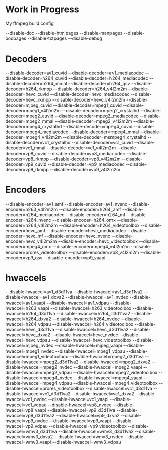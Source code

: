 # Work in Progress

My ffmpeg build config

--disable-doc 
--disable-htmlpages
--disable-manpages
--disable-podpages 
--disable-txtpages
--disable-debug
# Decoders
--disable-decoder=av1_cuvid
--disable-decoder=av1_mediacodec
--disable-decoder=h264_cuvid
--disable-decoder=h264_mediacodec
--disable-decoder=h264_mmal
--disable-decoder=h264_qsv
--disable-decoder=h264_rkmpp
--disable-decoder=h264_v4l2m2m
--disable-decoder=hevc_cuvid
--disable-decoder=hevc_mediacodec
--disable-decoder=hevc_rkmpp
--disable-decoder=hevc_v4l2m2m
--disable-decoder=mjpeg_cuvid
--disable-decoder=mpeg1_cuvid
--disable-decoder=mpeg1_v4l2m2m
--disable-decoder=mpeg2_crystalhd
--disable-decoder=mpeg2_cuvid
--disable-decoder=mpeg2_mediacodec
--disable-decoder=mpeg2_mmal
--disable-decoder=mpeg2_v4l2m2m
--disable-decoder=mpeg4_crystalhd
--disable-decoder=mpeg4_cuvid
--disable-decoder=mpeg4_mediacodec
--disable-decoder=mpeg4_mmal
--disable-decoder=mpeg4_v4l2m2m
--disable-decoder=msmpeg4_crystalhd
--disable-decoder=vc1_crystalhd
--disable-decoder=vc1_cuvid
--disable-decoder=vc1_mmal
--disable-decoder=vc1_v4l2m2m
--disable-decoder=vp8_cuvid
--disable-decoder=vp8_mediacodec
--disable-decoder=vp8_rkmpp
--disable-decoder=vp8_v4l2m2m
--disable-decoder=vp9_cuvid
--disable-decoder=vp9_mediacodec
--disable-decoder=vp9_rkmpp
--disable-decoder=vp9_v4l2m2m
# Encoders
--disable-encoder=av1_amf
--disable-encoder=av1_nvenc
--disable-encoder=h263_v4l2m2m
--disable-encoder=h264_amf
--disable-encoder=h264_mediacodec
--disable-encoder=h264_mf
--disable-encoder=h264_nvenc
--disable-encoder=h264_omx
--disable-encoder=h264_v4l2m2m
--disable-encoder=h264_videotoolbox
--disable-encoder=hevc_amf
--disable-encoder=hevc_mediacodec
--disable-encoder=hevc_mf
--disable-encoder=hevc_nvenc
--disable-encoder=hevc_v4l2m2m
--disable-encoder=hevc_videotoolbox
--disable-encoder=mpeg4_omx
--disable-encoder=mpeg4_v4l2m2m
--disable-encoder=prores_videotoolbox
--disable-encoder=vp8_v4l2m2m
--disable-encoder=vp9_qsv
--disable-encoder=vp9_vaapi
# hwaccels
--disable-hwaccel=av1_d3d11va
--disable-hwaccel=av1_d3d11va2
--disable-hwaccel=av1_dxva2
--disable-hwaccel=av1_nvdec
--disable-hwaccel=av1_vaapi
--disable-hwaccel=av1_vdpau
--disable-hwaccel=h263_vaapi
--disable-hwaccel=h263_videotoolbox
--disable-hwaccel=h264_d3d11va
--disable-hwaccel=h264_d3d11va2
--disable-hwaccel=h264_dxva2
--disable-hwaccel=h264_nvdec
--disable-hwaccel=h264_vdpau
--disable-hwaccel=h264_videotoolbox
--disable-hwaccel=hevc_d3d11va
--disable-hwaccel=hevc_d3d11va2
--disable-hwaccel=hevc_dxva2
--disable-hwaccel=hevc_nvdec
--disable-hwaccel=hevc_vdpau
--disable-hwaccel=hevc_videotoolbox
--disable-hwaccel=mjpeg_nvdec
--disable-hwaccel=mjpeg_vaapi
--disable-hwaccel=mpeg1_nvdec
--disable-hwaccel=mpeg1_vdpau
--disable-hwaccel=mpeg1_videotoolbox
--disable-hwaccel=mpeg2_d3d11va
--disable-hwaccel=mpeg2_d3d11va2
--disable-hwaccel=mpeg2_dxva2
--disable-hwaccel=mpeg2_nvdec
--disable-hwaccel=mpeg2_vaapi
--disable-hwaccel=mpeg2_vdpau
--disable-hwaccel=mpeg2_videotoolbox
--disable-hwaccel=mpeg4_nvdec
--disable-hwaccel=mpeg4_vaapi
--disable-hwaccel=mpeg4_vdpau
--disable-hwaccel=mpeg4_videotoolbox
--disable-hwaccel=prores_videotoolbox
--disable-hwaccel=vc1_d3d11va
--disable-hwaccel=vc1_d3d11va2
--disable-hwaccel=vc1_dxva2
--disable-hwaccel=vc1_nvdec
--disable-hwaccel=vc1_vaapi
--disable-hwaccel=vc1_vdpau
--disable-hwaccel=vp8_nvdec
--disable-hwaccel=vp8_vaapi
--disable-hwaccel=vp9_d3d11va
--disable-hwaccel=vp9_d3d11va2
--disable-hwaccel=vp9_dxva2
--disable-hwaccel=vp9_nvdec
--disable-hwaccel=vp9_vaapi
--disable-hwaccel=vp9_vdpau
--disable-hwaccel=vp9_videotoolbox
--disable-hwaccel=wmv3_d3d11va
--disable-hwaccel=wmv3_d3d11va2
--disable-hwaccel=wmv3_dxva2
--disable-hwaccel=wmv3_nvdec
--disable-hwaccel=wmv3_vaapi
--disable-hwaccel=wmv3_vdpau

